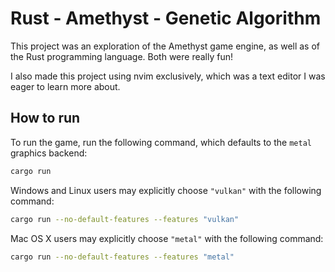# Rust - Amethyst - Genetic Algorithm

This project was an exploration of the Amethyst game engine, as well as of 
the Rust programming language. Both were really fun! 

I also made this project using nvim exclusively, which was a text editor
I was eager to learn more about.

## How to run

To run the game, run the following command, which defaults to the `metal` graphics backend:

```bash
cargo run
```

Windows and Linux users may explicitly choose `"vulkan"` with the following command:

```bash
cargo run --no-default-features --features "vulkan"
```

Mac OS X users may explicitly choose `"metal"` with the following command:

```bash
cargo run --no-default-features --features "metal"
```

